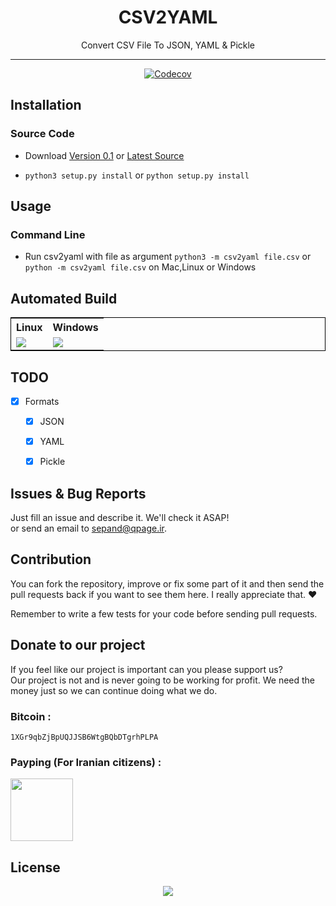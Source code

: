 


<div align="center">
<h1>CSV2YAML</h1>
	
<p>Convert CSV File To JSON, YAML & Pickle	</p>

</div>	
	
	

----------		

		


<div align="center">
<a href="https://codecov.io/gh/sepandhaghighi/csv2yaml">
  <img src="https://codecov.io/gh/sepandhaghighi/csv2yaml/branch/master/graph/badge.svg" alt="Codecov" />
</a>

</div>



	


	
</hr>
</hr>

## Installation
### Source Code
- Download [Version 0.1](https://github.com/moduland/csv2yaml/archive/v0.1.zip) or [Latest Source ](https://github.com/Moduland/csv2yaml/archive/master.zip)

- `python3 setup.py install` or `python setup.py install`				
					
			

## Usage					

### Command Line

- Run csv2yaml with file as argument `python3 -m csv2yaml file.csv` or `python -m csv2yaml file.csv` on Mac,Linux or Windows

						
				
## Automated Build				


<div align="center">
<table align="center" style="border:1px solid black;">
<tr>
<th>Linux</th>
<th>Windows</th>

</tr>

<tr>
<td><a href="https://travis-ci.org/sepandhaghighi/csv2yaml"><img src="https://travis-ci.org/sepandhaghighi/csv2yaml.svg?branch=master"></a></td>
<td> <a href="https://ci.appveyor.com/project/sepandhaghighi/csv2yaml"><img src="https://ci.appveyor.com/api/projects/status/4jvejgwe53nnaq3k?svg=true"></a></td>

</tr>	

</table>

</div>	

		
 												
## TODO		

- [x] Formats
  - [x] JSON
  - [x] YAML
  - [x] Pickle
			

## Issues & Bug Reports			

Just fill an issue and describe it. We'll check it ASAP!							
or send an email to [sepand@qpage.ir](mailto:sepand@qpage.ir "sepand@qpage.ir"). 


## Contribution			

You can fork the repository, improve or fix some part of it and then send the pull requests back if you want to see them here. I really appreciate that. ❤️			

Remember to write a few tests for your code before sending pull requests. 
					
## Donate to our project									

If you feel like our project is important can you please support us?			
Our project is not and is never going to be working for profit. We need the money just so we can continue doing what we do.

<h3>Bitcoin :</h3>					

```1XGr9qbZjBpUQJJSB6WtgBQbDTgrhPLPA```
				

<h3>Payping (For Iranian citizens) :</h3>

<a href="http://www.payping.net/sepandhaghighi" target="__blank"><img src="http://www.qpage.ir/images/payping.png" height=100px width=100px></a>

## License
<div align="center">
<a href="https://github.com/sepandhaghighi/csv2yaml/blob/master/LICENSE"><img src="https://img.shields.io/github/license/mashape/apistatus.svg"/></a>
</div>



			

